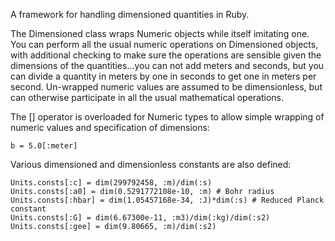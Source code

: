 A framework for handling dimensioned quantities in Ruby.

The Dimensioned class wraps Numeric objects while itself imitating one. You can perform all the usual numeric operations on Dimensioned objects, with additional checking to make sure the operations are sensible given the dimensions of the quantities...you can not add meters and seconds, but you can divide a quantity in meters by one in seconds to get one in meters per second. Un-wrapped numeric values are assumed to be dimensionless, but can otherwise participate in all the usual mathematical operations.

The [] operator is overloaded for Numeric types to allow simple wrapping of numeric values and specification of dimensions:

	b = 5.0[:meter]


Various dimensioned and dimensionless constants are also defined:

	Units.consts[:c] = dim(299792458, :m)/dim(:s)
	Units.consts[:a0] = dim(0.5291772108e-10, :m) # Bohr radius
	Units.consts[:hbar] = dim(1.05457168e-34, :J)*dim(:s) # Reduced Planck constant
	Units.consts[:G] = dim(6.67300e-11, :m3)/dim(:kg)/dim(:s2)
	Units.consts[:gee] = dim(9.80665, :m)/dim(:s2)

